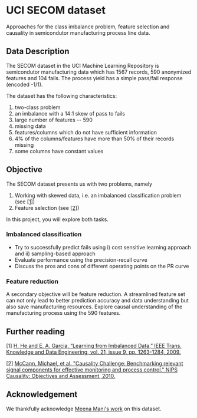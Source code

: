 # UCI SECOM dataset

Approaches for the class imbalance problem, feature selection and causality in semicondutor manufacturing process line data.


## Data Description
The SECOM dataset in the UCI Machine Learning Repository is semicondutor manufacturing data which has 1567 records, 590 anonymized features and 104 fails. The process yield has a simple pass/fail response (encoded -1/1).

The dataset has the following characteristics:

1.	two-class problem
2.	an imbalance with a 14:1 skew of pass to fails
2.	large number of features -- 590
3.	missing data
4.	features/columns which do not have sufficient information
5.	4% of the columns/features have more than 50% of their records missing
6.	some columns have constant values 


## Objective
The SECOM dataset presents us with two problems, namely

1. Working with skewed data, i.e. an imbalanced classification problem (see <a href="#ref1">[1]</a>)
2. Feature selection (see <a href="#ref2">[2]</a>)

In this project, you will explore both tasks.

### Imbalanced classification
  - Try to successfully predict fails using i) cost sensitive learning approach and ii) sampling-based approach
  - Evaluate performance using the precision-recall curve
  - Discuss the pros and cons of different operating points on the PR curve 

### Feature reduction
A secondary objective will be feature reduction. A streamlined feature set can not only lead to better prediction accuracy and data understanding but also save manufacturing resources. Explore causal understanding of the manufacturing process using the 590 features.


## Further reading
<a name="ref1"></a>[1] [H. He and E. A. Garcia, “Learning from Imbalanced Data,” IEEE Trans. Knowledge and Data Engineering, vol. 21, issue 9, pp. 1263-1284, 2009.](https://github.com/dkapitan/jads-discover-projects/blob/main/uci-secom/he2009learning.pdf)

<a name="ref2"></a>[2] [McCann, Michael, et al. "Causality Challenge: Benchmarking relevant signal components for effective monitoring and process control." NIPS Causality: Objectives and Assessment, 2010.](https://github.com/dkapitan/jads-discover-projects/blob/main/uci-secom/mccann2008causality.pdf)  


## Acknowledgement
We thankfully acknowledge [Meena Mani's work](https://github.com/Meena-Mani/SECOM_class_imbalance) on this dataset.
